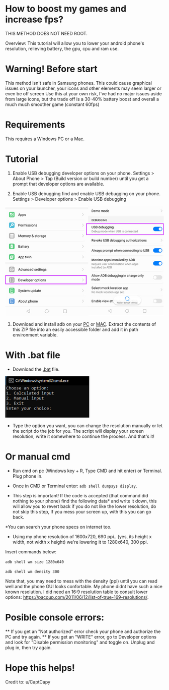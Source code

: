 # How to boost my games and increase fps?
THIS METHOD DOES NOT NEED ROOT.

Overview: This tutorial will allow you to lower your android phone's resolution, relieving battery, the gpu, cpu and ram use.

# Warning! Before start
This method isn't safe in Samsung phones.
This could cause graphical issues on your launcher, your icons and other elements may seem larger or even be off screen
Use this at your own risk, I've had no major issues aside from large icons, but the trade off is a 30-40% battery boost and overall a much much smoother game (constant 60fps)

# Requirements
This requires a Windows PC or a Mac.

# Tutorial
1. Enable USB debugging developer options on your phone. 
Settings > About Phone > Tap (Build version or build number) until you get a prompt that developer options are available.

2. Enable USB debugging find and enable USB debugging on your phone. 
Settings > Developer options > Enable USB debugging

![alt text](https://github.com/Naritsumi/android-boost-performance/blob/main/img/usb-debugging.jpg)

3. Download and install adb on your [PC](https://developer.android.com/studio/releases/platform-tools?hl=es-419) or [MAC](https://htc-one.gadgethacks.com/how-to/install-adb-fastboot-mac-os-x-send-commands-your-htc-one-0151178/). 
Extract the contents of this ZIP file into an easily accessible folder and add it in path environment variable.

# With .bat file

* Download the [.bat](https://github.com/Naritsumi/android-boost-performance/releases/tag/Release) file.

![alt text](https://github.com/Naritsumi/android-boost-performance/blob/main/img/cmd.png)

* Type the option you want, you can change the resolution manually or let the script do the job for you. The script will display your screen resolution, write it somewhere to continue the process. And that's it!

# Or manual cmd

* Run cmd on pc (Windows key + R, Type CMD and hit enter) or Terminal. Plug phone in.

* Once in CMD or Terminal enter: ``adb shell dumpsys display``.

* This step is important!
If the code is accepted (that command did nothing to your phone) find the following data* and write it down, this will allow you to revert back if you do not like the lower resolution, do not skip this step, If you mess your screen up, with this you can go back.

*You can search your phone specs on internet too. 

* Using my phone resolution of 1600x720, 690 ppi.. (yes, its height x width, not width x height) we're lowering it to 1280x640, 300 ppi.

Insert commands below:

``adb shell wm size 1280x640``

``adb shell wm density 300``

Note that, you may need to mess with the density (ppi) until you can read well and the phone GUI looks confortable. My phone didnt have such a nice known resolution. I did need an 16:9 resolution table to consult lower options: https://pacoup.com/2011/06/12/list-of-true-169-resolutions/. 

# Posible console errors:

** If you get an "Not authorized" error check your phone and authorize the PC and try again.
** If you get an "WRITE" error, go to Developer options and look for "Disable permission monitoring" and toggle on. Unplug and plug in, then try again.

# Hope this helps!

Credit to:
u/CaptCapy
